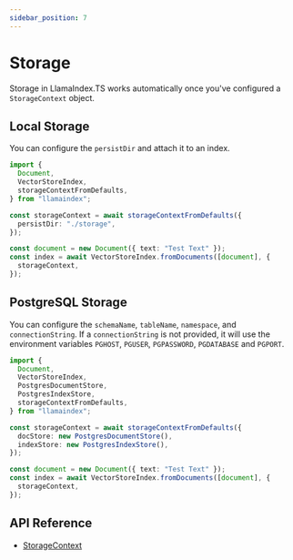 ```yaml
---
sidebar_position: 7
---
```


# Storage

Storage in LlamaIndex.TS works automatically once you've configured a
`StorageContext` object.

## Local Storage

You can configure the `persistDir` and attach it to an index.

```typescript
import {
  Document,
  VectorStoreIndex,
  storageContextFromDefaults,
} from "llamaindex";

const storageContext = await storageContextFromDefaults({
  persistDir: "./storage",
});

const document = new Document({ text: "Test Text" });
const index = await VectorStoreIndex.fromDocuments([document], {
  storageContext,
});
```

## PostgreSQL Storage

You can configure the `schemaName`, `tableName`, `namespace`, and
`connectionString`. If a `connectionString` is not
provided, it will use the environment variables `PGHOST`, `PGUSER`,
`PGPASSWORD`, `PGDATABASE` and `PGPORT`.

```typescript
import {
  Document,
  VectorStoreIndex,
  PostgresDocumentStore,
  PostgresIndexStore,
  storageContextFromDefaults,
} from "llamaindex";

const storageContext = await storageContextFromDefaults({
  docStore: new PostgresDocumentStore(),
  indexStore: new PostgresIndexStore(),
});

const document = new Document({ text: "Test Text" });
const index = await VectorStoreIndex.fromDocuments([document], {
  storageContext,
});
```

## API Reference

- [StorageContext](../api/interfaces/StorageContext.md)
